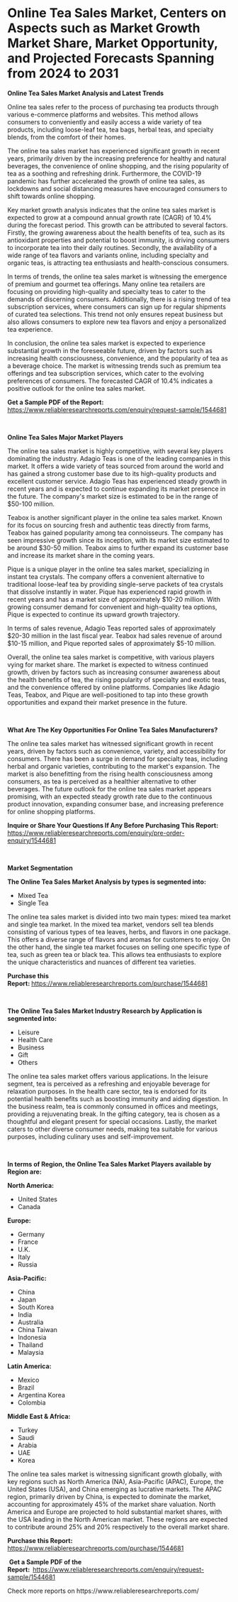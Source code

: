 <p><h1>Online Tea Sales Market, Centers on Aspects such as Market Growth Market Share, Market Opportunity, and Projected Forecasts Spanning from 2024 to 2031</h1></p><p><strong>Online Tea Sales Market Analysis and Latest Trends</strong></p>
<p><p>Online tea sales refer to the process of purchasing tea products through various e-commerce platforms and websites. This method allows consumers to conveniently and easily access a wide variety of tea products, including loose-leaf tea, tea bags, herbal teas, and specialty blends, from the comfort of their homes.</p><p>The online tea sales market has experienced significant growth in recent years, primarily driven by the increasing preference for healthy and natural beverages, the convenience of online shopping, and the rising popularity of tea as a soothing and refreshing drink. Furthermore, the COVID-19 pandemic has further accelerated the growth of online tea sales, as lockdowns and social distancing measures have encouraged consumers to shift towards online shopping.</p><p>Key market growth analysis indicates that the online tea sales market is expected to grow at a compound annual growth rate (CAGR) of 10.4% during the forecast period. This growth can be attributed to several factors. Firstly, the growing awareness about the health benefits of tea, such as its antioxidant properties and potential to boost immunity, is driving consumers to incorporate tea into their daily routines. Secondly, the availability of a wide range of tea flavors and variants online, including specialty and organic teas, is attracting tea enthusiasts and health-conscious consumers.</p><p>In terms of trends, the online tea sales market is witnessing the emergence of premium and gourmet tea offerings. Many online tea retailers are focusing on providing high-quality and specialty teas to cater to the demands of discerning consumers. Additionally, there is a rising trend of tea subscription services, where consumers can sign up for regular shipments of curated tea selections. This trend not only ensures repeat business but also allows consumers to explore new tea flavors and enjoy a personalized tea experience.</p><p>In conclusion, the online tea sales market is expected to experience substantial growth in the foreseeable future, driven by factors such as increasing health consciousness, convenience, and the popularity of tea as a beverage choice. The market is witnessing trends such as premium tea offerings and tea subscription services, which cater to the evolving preferences of consumers. The forecasted CAGR of 10.4% indicates a positive outlook for the online tea sales market.</p></p>
<p><strong>Get a Sample PDF of the Report:&nbsp;</strong> <a href="https://www.reliableresearchreports.com/enquiry/request-sample/1544681">https://www.reliableresearchreports.com/enquiry/request-sample/1544681</a></p>
<p>&nbsp;</p>
<p><strong>Online Tea Sales Major Market Players</strong></p>
<p><p>The online tea sales market is highly competitive, with several key players dominating the industry. Adagio Teas is one of the leading companies in this market. It offers a wide variety of teas sourced from around the world and has gained a strong customer base due to its high-quality products and excellent customer service. Adagio Teas has experienced steady growth in recent years and is expected to continue expanding its market presence in the future. The company's market size is estimated to be in the range of $50-100 million.</p><p>Teabox is another significant player in the online tea sales market. Known for its focus on sourcing fresh and authentic teas directly from farms, Teabox has gained popularity among tea connoisseurs. The company has seen impressive growth since its inception, with its market size estimated to be around $30-50 million. Teabox aims to further expand its customer base and increase its market share in the coming years.</p><p>Pique is a unique player in the online tea sales market, specializing in instant tea crystals. The company offers a convenient alternative to traditional loose-leaf tea by providing single-serve packets of tea crystals that dissolve instantly in water. Pique has experienced rapid growth in recent years and has a market size of approximately $10-20 million. With growing consumer demand for convenient and high-quality tea options, Pique is expected to continue its upward growth trajectory.</p><p>In terms of sales revenue, Adagio Teas reported sales of approximately $20-30 million in the last fiscal year. Teabox had sales revenue of around $10-15 million, and Pique reported sales of approximately $5-10 million.</p><p>Overall, the online tea sales market is competitive, with various players vying for market share. The market is expected to witness continued growth, driven by factors such as increasing consumer awareness about the health benefits of tea, the rising popularity of specialty and exotic teas, and the convenience offered by online platforms. Companies like Adagio Teas, Teabox, and Pique are well-positioned to tap into these growth opportunities and expand their market presence in the future.</p></p>
<p>&nbsp;</p>
<p><strong>What Are The Key Opportunities For Online Tea Sales Manufacturers?</strong></p>
<p><p>The online tea sales market has witnessed significant growth in recent years, driven by factors such as convenience, variety, and accessibility for consumers. There has been a surge in demand for specialty teas, including herbal and organic varieties, contributing to the market's expansion. The market is also benefitting from the rising health consciousness among consumers, as tea is perceived as a healthier alternative to other beverages. The future outlook for the online tea sales market appears promising, with an expected steady growth rate due to the continuous product innovation, expanding consumer base, and increasing preference for online shopping platforms.</p></p>
<p><strong>Inquire or Share Your Questions If Any Before Purchasing This Report:</strong> <a href="https://www.reliableresearchreports.com/enquiry/pre-order-enquiry/1544681">https://www.reliableresearchreports.com/enquiry/pre-order-enquiry/1544681</a></p>
<p>&nbsp;</p>
<p><strong>Market Segmentation</strong></p>
<p><strong>The Online Tea Sales Market Analysis by types is segmented into:</strong></p>
<p><ul><li>Mixed Tea</li><li>Single Tea</li></ul></p>
<p><p>The online tea sales market is divided into two main types: mixed tea market and single tea market. In the mixed tea market, vendors sell tea blends consisting of various types of tea leaves, herbs, and flavors in one package. This offers a diverse range of flavors and aromas for customers to enjoy. On the other hand, the single tea market focuses on selling one specific type of tea, such as green tea or black tea. This allows tea enthusiasts to explore the unique characteristics and nuances of different tea varieties.</p></p>
<p><strong>Purchase this Report:&nbsp;</strong><a href="https://www.reliableresearchreports.com/purchase/1544681">https://www.reliableresearchreports.com/purchase/1544681</a></p>
<p>&nbsp;</p>
<p><strong>The Online Tea Sales Market Industry Research by Application is segmented into:</strong></p>
<p><ul><li>Leisure</li><li>Health Care</li><li>Business</li><li>Gift</li><li>Others</li></ul></p>
<p><p>The online tea sales market offers various applications. In the leisure segment, tea is perceived as a refreshing and enjoyable beverage for relaxation purposes. In the health care sector, tea is endorsed for its potential health benefits such as boosting immunity and aiding digestion. In the business realm, tea is commonly consumed in offices and meetings, providing a rejuvenating break. In the gifting category, tea is chosen as a thoughtful and elegant present for special occasions. Lastly, the market caters to other diverse consumer needs, making tea suitable for various purposes, including culinary uses and self-improvement.</p></p>
<p>&nbsp;</p>
<p><strong>In terms of Region, the Online Tea Sales Market Players available by Region are:</strong></p>
<p>
    <p> <strong> North America: </strong>
        <ul>
            <li>United States</li>
            <li>Canada</li>
        </ul>
        </p> 
    <p> <strong> Europe: </strong>
        <ul>
            <li>Germany</li>
            <li>France</li>
            <li>U.K.</li>
            <li>Italy</li>
            <li>Russia</li>
        </ul>
        </p> 
    <p> <strong> Asia-Pacific: </strong>
        <ul>
            <li>China</li>
            <li>Japan</li>
            <li>South Korea</li>
            <li>India</li>
            <li>Australia</li>
            <li>China Taiwan</li>
            <li>Indonesia</li>
            <li>Thailand</li>
            <li>Malaysia</li>
        </ul>
        </p> 
    <p> <strong> Latin America: </strong>
        <ul>
            <li>Mexico</li>
            <li>Brazil</li>
            <li>Argentina Korea</li>
            <li>Colombia</li>
        </ul>
        </p> 
    <p> <strong> Middle East & Africa: </strong>
        <ul>
            <li>Turkey</li>
            <li>Saudi</li>
            <li>Arabia</li>
            <li>UAE</li>
            <li>Korea</li>
        </ul>
    </p>
    </p>
<p><p>The online tea sales market is witnessing significant growth globally, with key regions such as North America (NA), Asia-Pacific (APAC), Europe, the United States (USA), and China emerging as lucrative markets. The APAC region, primarily driven by China, is expected to dominate the market, accounting for approximately 45% of the market share valuation. North America and Europe are projected to hold substantial market shares, with the USA leading in the North American market. These regions are expected to contribute around 25% and 20% respectively to the overall market share.</p></p>
<p><strong>Purchase this Report: </strong><a href="https://www.reliableresearchreports.com/purchase/1544681">https://www.reliableresearchreports.com/purchase/1544681</a></p>
<p>&nbsp;<strong>Get a Sample PDF of the Report:&nbsp;&nbsp;</strong><a href="https://www.reliableresearchreports.com/enquiry/request-sample/1544681">https://www.reliableresearchreports.com/enquiry/request-sample/1544681</a></p>
<p><strong></strong></p>
<p>Check more reports on https://www.reliableresearchreports.com/</p>